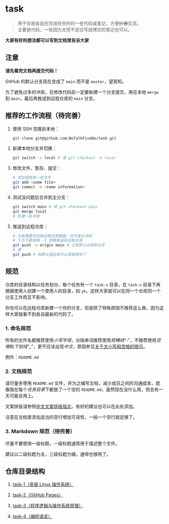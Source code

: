 # task
> 用于存放各自在完成任务时的一些代码或笔记，方便~~抄袭~~交流。  
> 主要是代码，一些因为太短不适合写成博文的笔记也可以。  

**大家有好的想法都可以写到文档里告诉大家**  

## 注意
**请先看完文档再提交代码！**  

GitHub 的默认分支现在变成了 `main` 而不是 `master`，望周知。  

为了避免过多的冲突，在修改代码前一定要新建一个分支提交，再在本地 `merge` 到 `main`，最后再推送到远程仓库的 `main` 分支。  

## 推荐的工作流程（待完善）
1. 使用 SSH 克隆到本地：  
    ```bash
    git clone git@github.com:NoTalkFiveDe/task.git
    ```
2. 新建本地分支并切换：  
    ```bash
    git switch -c local # 或 git checkout -b local
    ```
3. 修改文件、暂存、提交：  
    ```bash
    # 添加或修改一些文件
    git add <some file>
    git commit -m <some information>
    ```
4. 测试没问题后合并到主分支：  
    ```bash
    git switch main # 或 git checkout main
    git merge local
    # 处理一些冲突
    ```
5. 推送到远程仓库：  
    ```bash
    # 可能需要先拉取远程仓库数据，但不是必须的
    # 千万不要使用 -f 参数推送到远程仓库
    git push -u origin main # 记录默认仓库和分支
    # 或
    git push # 有默认值后就可以直接使用了
    ```

## 规范
仓库的目录结构以任务划分，每个任务有一个 `task-x` 目录，在 `task-x` 目录下再根据使用人创建一个使用人的目录，如 `yk`。这样大家就可以在同一个仓库同一个分支工作而互不影响。  

你也可以在远程仓库新建一个你的分支，但是除了特殊原因不推荐这么做，因为这样大家就看不到各自最新的代码了。  

### 1. 命名规范
所有的文件名都推荐使用*小写字母*，分隔单词推荐使用*短横线*“-”，不推荐使用*空格*和*下划线*“_”，更不应该出现*中文*，原因参见[关于大小写和空格的提示](https://developer.mozilla.org/zh-CN/docs/Learn/Getting_started_with_the_web/Dealing_with_files#%E5%85%B3%E4%BA%8E%E5%A4%A7%E5%B0%8F%E5%86%99%E5%92%8C%E7%A9%BA%E6%A0%BC%E7%9A%84%E6%8F%90%E7%A4%BA)。  

例外：`README.md`  

### 2. 文档规范
请尽量多使用 `README.md` 文件，并为之编写文档，减少成员之间的沟通成本，就像我在每个*任务目录*下都放了一个空的 `README.md`，虽然现在没什么用，但总有一天可能会用上。  

文案排版请参照[中文文案排版指北](https://github.com/sparanoid/chinese-copywriting-guidelines/blob/master/README.zh-CN.md#%E4%B8%AD%E6%96%87%E6%96%87%E6%A1%88%E6%8E%92%E7%89%88%E6%8C%87%E5%8C%97)，有好的建议也可以在此处添加。  

注意在文档里添加适当的空行增加可读性，一般一个空行就足够了。  

### 3. Markdown 规范（待完善）
尽量不要使用一级标题，一级标题通常用于描述整个文件。  

建议以二级标题为主，三级标题为辅，通常也够用了。  

## 仓库目录结构
1. [task-1（安装 Linux 操作系统）](task-1)  

2. [task-2（GitHub Pages）](task-2)  

3. [task-3（程序逻辑与操作系统原理）](task-3)  

4. [task-4（编程语言）](task-4)  
